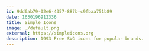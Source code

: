 ```yaml
---
id: 9dd6ab79-02e6-4357-887b-c9fbaa751b89
date: 1630196912336
title: Simple Icons
image: ./default.png
external: https://simpleicons.org
description: 1993 Free SVG icons for popular brands.
---
```

